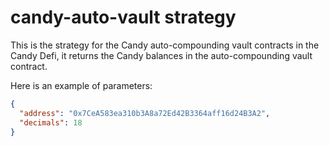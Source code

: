 # candy-auto-vault strategy

This is the strategy for the Candy auto-compounding vault contracts in the Candy Defi, it returns the Candy balances in the auto-compounding vault contract.

Here is an example of parameters:

```json
{
  "address": "0x7CeA583ea310b3A8a72Ed42B3364aff16d24B3A2",
  "decimals": 18
}
```
